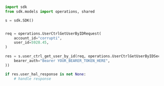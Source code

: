 <!-- Start SDK Example Usage -->
```python
import sdk
from sdk.models import operations, shared

s = sdk.SDK()


req = operations.UserCtrlGetUserByIDRequest(
    account_id="corrupti",
    user_id=5928.45,
)
    
res = s.user_ctrl_get_user_by_id(req, operations.UserCtrlGetUserByIDSecurity(
    bearer_auth="Bearer YOUR_BEARER_TOKEN_HERE",
))

if res.user_hal_response is not None:
    # handle response
```
<!-- End SDK Example Usage -->